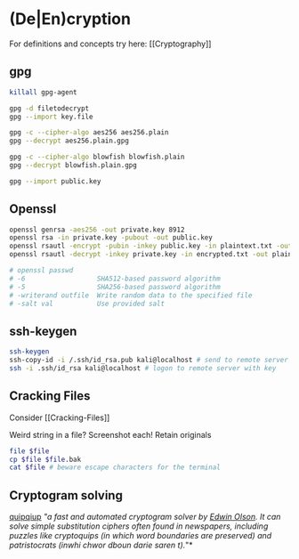 # (De|En)cryption

For definitions and concepts try here: [[Cryptography]]
## gpg
```bash
killall gpg-agent

gpg -d filetodecrypt
gpg --import key.file

gpg -c --cipher-algo aes256 aes256.plain
gpg --decrypt aes256.plain.gpg

gpg -c --cipher-algo blowfish blowfish.plain
gpg --decrypt blowfish.plain.gpg

gpg --import public.key
```

## Openssl
```bash
openssl genrsa -aes256 -out private.key 8912
openssl rsa -in private.key -pubout -out public.key
openssl rsautl -encrypt -pubin -inkey public.key -in plaintext.txt -out encrypted.txt
openssl rsautl -decrypt -inkey private.key -in encrypted.txt -out plaintext.txt

# openssl passwd  
# -6                  SHA512-based password algorithm
# -5                  SHA256-based password algorithm
# -writerand outfile  Write random data to the specified file
# -salt val           Use provided salt
```

## ssh-keygen
```bash
ssh-keygen
ssh-copy-id -i /.ssh/id_rsa.pub kali@localhost # send to remote server
ssh -i .ssh/id_rsa kali@localhost # logon to remote server with key
```


## Cracking Files
Consider [[Cracking-Files]]

Weird string in a file? Screenshot each! Retain originals
```bash
file $file 
cp $file $file.bak
cat $file # beware escape characters for the terminal
```

## Cryptogram solving

[quipqiup](https://www.quipqiup.com/) *"a fast and automated cryptogram solver by [Edwin Olson](http://april.eecs.umich.edu/people/ebolson). It can solve simple substitution ciphers often found in newspapers, including puzzles like cryptoquips (in which word boundaries are preserved) and patristocrats (inwhi chwor dboun darie saren t).*"*